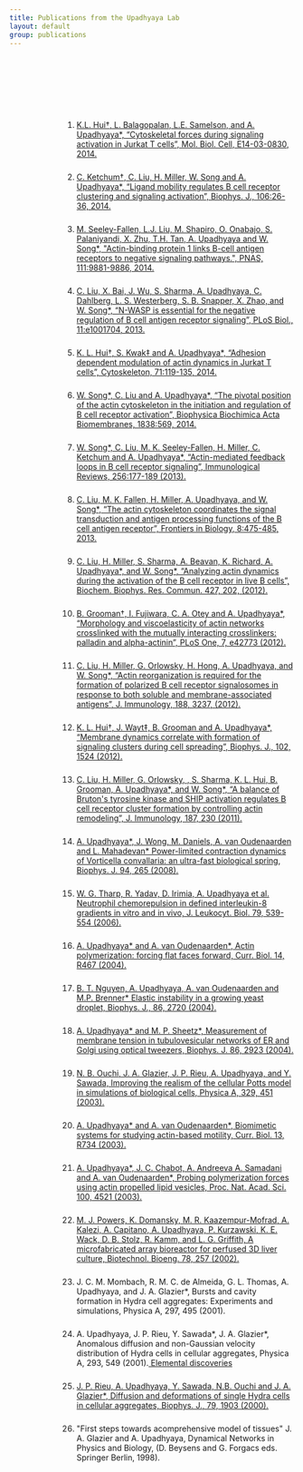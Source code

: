 ```yaml
---
title: Publications from the Upadhyaya Lab
layout: default
group: publications
---
```

<div style="height: 1400px;padding-top:100px;margin-left:45px;" class="content">
<ol>
<p ALIGN="center"><li class="reftext" style="padding-bottom: 10px;margin-left: 50px;"><a class="citetext" href="http://www.ncbi.nlm.nih.gov/pubmed/25518938">K.L. Hui†, L. Balagopalan, L.E. Samelson, and A. Upadhyaya*, “Cytoskeletal forces during signaling activation in Jurkat T cells”, Mol. Biol. Cell, E14-03-0830, 2014.</li></p>
<p ALIGN="center"><li class="reftext" style="padding-bottom: 10px;margin-left: 50px;"><a class="citetext" href="http://www.ncbi.nlm.nih.gov/pubmed/24411234">C. Ketchum†, C. Liu, H. Miller, W. Song and A. Upadhyaya*, “Ligand mobility regulates B cell receptor clustering and signaling activation”, Biophys. J., 106:26-36, 2014.</li></p>
<p ALIGN="center"><li class="reftext" style="padding-bottom: 10px;margin-left: 50px;"><a class="citetext" href="http://www.ncbi.nlm.nih.gov/pubmed/24958882">M. Seeley-Fallen, L.J. Liu, M. Shapiro, O. Onabajo, S. Palaniyandi, X. Zhu, T.H. Tan, A. Upadhyaya and W. Song*, "Actin-binding protein 1 links B-cell antigen receptors to negative signaling pathways.", PNAS, 111:9881-9886, 2014.</li></p>
<p ALIGN="center"><li class="reftext" style="padding-bottom: 10px;margin-left: 50px;"><a class="citetext" href="http://www.ncbi.nlm.nih.gov/pubmed/24223520">C. Liu, X. Bai, J. Wu, S. Sharma, A. Upadhyaya, C. Dahlberg, L. S. Westerberg, S. B. Snapper, X. Zhao, and W. Song*, “N-WASP is essential for the negative regulation of B cell antigen receptor signaling”, PLoS Biol., 11:e1001704, 2013.</li></p>
<p ALIGN="center"><li class="reftext" style="padding-bottom: 10px;margin-left: 50px;"><a class="citetext" href="http://www.ncbi.nlm.nih.gov/pubmed/24382832">K. L. Hui†, S. Kwak‡ and A. Upadhyaya*, “Adhesion dependent modulation of actin dynamics in Jurkat T cells”, Cytoskeleton, 71:119-135, 2014.</li></p>
<p ALIGN="center"><li class="reftext" style="padding-bottom: 10px;margin-left: 50px;"><a class="citetext" href="http://www.ncbi.nlm.nih.gov/pubmed/23886914">W. Song*, C. Liu and A. Upadhyaya*, “The pivotal position of the actin cytoskeleton in the initiation and regulation of B cell receptor activation”, Biophysica Biochimica Acta Biomembranes, 1838:569, 2014.</li></p>
<p ALIGN="center"><li class="reftext" style="padding-bottom: 10px;margin-left: 50px;"><a class="citetext" href="http://www.ncbi.nlm.nih.gov/pubmed/24117821">W. Song*, C. Liu, M. K. Seeley-Fallen, H. Miller, C. Ketchum and A. Upadhyaya*, “Actin-mediated feedback loops in B cell receptor signaling”, Immunological Reviews, 256:177-189 (2013).</li></p>
<p ALIGN="center"><li class="reftext" style="padding-bottom: 10px;margin-left: 50px;"><a class="citetext" href="http://www.ncbi.nlm.nih.gov/pubmed/24999354">C. Liu, M. K. Fallen, H. Miller, A. Upadhyaya, and W. Song*, “The actin cytoskeleton coordinates the signal transduction and antigen processing functions of the B cell antigen receptor”, Frontiers in Biology, 8:475-485, 2013.</li></p>
<p ALIGN="center"><li class="reftext" style="padding-bottom: 10px;margin-left: 50px;"><a class="citetext" href="http://www.ncbi.nlm.nih.gov/pubmed/22995298">C. Liu, H. Miller, S. Sharma, A. Beavan, K. Richard, A. Upadhyaya*, and W. Song*, “Analyzing actin dynamics during the activation of the B cell receptor in live B cells”, Biochem. Biophys. Res. Commun. 427, 202, (2012).</a></li></p>
<p ALIGN="center"><li class="reftext" style="padding-bottom: 10px;margin-left: 50px;"><a class="citetext" href="http://www.ncbi.nlm.nih.gov/pubmed/22916157">B. Grooman†, I. Fujiwara, C. A. Otey and A. Upadhyaya*, “Morphology and viscoelasticity of actin networks crosslinked with the mutually interacting crosslinkers: palladin and alpha-actinin”, PLoS One, 7, e42773 (2012).</a></li></p>
<p ALIGN="center"><li class="reftext" style="padding-bottom: 10px;margin-left: 50px;"><a class="citetext" href="http://www.ncbi.nlm.nih.gov/pubmed/22387556">C. Liu, H. Miller, G. Orlowsky, H. Hong, A. Upadhyaya, and W. Song*, “Actin reorganization is required for the formation of polarized B cell receptor signalosomes in response to both soluble and membrane-associated antigens”, J. Immunology, 188, 3237, (2012).</a></li></p>
<p ALIGN="center"><li class="reftext" style="padding-bottom: 10px;margin-left: 50px;"><a class="citetext" href="http://www.ncbi.nlm.nih.gov/pubmed/22500752">K. L. Hui†, J. Wayt‡, B. Grooman and A. Upadhyaya*, “Membrane dynamics correlate with formation of signaling clusters during cell spreading”, Biophys. J., 102, 1524 (2012).</a></li></p>
<p ALIGN="center"><li class="reftext" style="padding-bottom: 10px;margin-left: 50px;"><a class="citetext" href="http://www.ncbi.nlm.nih.gov/pubmed/21622861">C. Liu, H. Miller, G. Orlowsky, , S. Sharma, K. L. Hui, B. Grooman, A. Upadhyaya*, and W. Song*, “A balance of Bruton's tyrosine kinase and SHIP activation regulates B cell receptor cluster formation by controlling actin remodeling”, J. Immunology, 187, 230 (2011).</a></li></p>
<p ALIGN="center"><li class="reftext" style="padding-bottom: 10px;margin-left: 50px;"><a class="citetext" href="http://www.ncbi.nlm.nih.gov/pubmed/17933875">A. Upadhyaya*, J. Wong, M. Daniels, A. van Oudenaarden and L. Mahadevan* Power-limited contraction dynamics of Vorticella convallaria: an ultra-fast biological spring, Biophys. J. 94, 265 (2008).</a></li></p>
<p ALIGN="center"><li class="reftext" style="padding-bottom: 10px;margin-left: 50px;"><a class="citetext" href="http://www.ncbi.nlm.nih.gov/pubmed/16365152">W. G. Tharp, R. Yadav, D. Irimia, A. Upadhyaya et al. Neutrophil chemorepulsion in defined interleukin-8 gradients in vitro and in vivo, J. Leukocyt. Biol. 79, 539-554 (2006).</a></li></p>
<p ALIGN="center"><li class="reftext" style="padding-bottom: 10px;margin-left: 50px;"><a class="citetext" href="http://www.ncbi.nlm.nih.gov/pubmed/15203017">A. Upadhyaya* and A. van Oudenaarden*, Actin polymerization: forcing flat faces forward, Curr. Biol. 14, R467 (2004).</a></li></p>
<p ALIGN="center"><li class="reftext" style="padding-bottom: 10px;margin-left: 50px;"><a class="citetext" href="http://www.ncbi.nlm.nih.gov/pubmed/15111392">B. T. Nguyen, A. Upadhyaya, A. van Oudenaarden and M.P. Brenner* Elastic instability in a growing yeast droplet, Biophys. J., 86, 2720 (2004).</a></li></p>
<p ALIGN="center"><li class="reftext" style="padding-bottom: 10px;margin-left: 50px;"><a class="citetext" href="http://www.ncbi.nlm.nih.gov/pubmed/15111408">A. Upadhyaya* and M. P. Sheetz*, Measurement of membrane tension in tubulovesicular networks of ER and Golgi using optical tweezers, Biophys. J. 86, 2923 (2004).</a></li></p>
<p ALIGN="center"><li class="reftext" style="padding-bottom: 10px;margin-left: 50px;"><a class="citetext" href="">N. B. Ouchi, J. A. Glazier, J. P. Rieu, A. Upadhyaya, and Y. Sawada, Improving the realism of the cellular Potts model in simulations of biological cells, Physica A, 329, 451 (2003).</a></li></p>
<p ALIGN="center"><li class="reftext" style="padding-bottom: 10px;margin-left: 50px;"><a class="citetext" href="http://www.ncbi.nlm.nih.gov/pubmed/13678615">A. Upadhyaya* and A. van Oudenaarden*, Biomimetic systems for studying actin-based motility, Curr. Biol. 13, R734 (2003).</a></li></p>
<p ALIGN="center"><li class="reftext" style="padding-bottom: 10px;margin-left: 50px;"><a class="citetext" href="http://www.ncbi.nlm.nih.gov/pubmed/12657740">A. Upadhyaya*, J. C. Chabot, A. Andreeva A. Samadani and A. van Oudenaarden*, Probing polymerization forces using actin propelled lipid vesicles, Proc. Nat. Acad. Sci. 100, 4521 (2003).</a></li></p>
<p ALIGN="center"><li class="reftext" style="padding-bottom: 10px;margin-left: 50px;"><a class="citetext" href="http://www.ncbi.nlm.nih.gov/pubmed/11920442">M. J. Powers, K. Domansky, M. R. Kaazempur-Mofrad, A. Kalezi, A. Capitano, A. Upadhyaya, P. Kurzawski, K. E. Wack, D. B. Stolz, R. Kamm, and L. G. Griffith, A microfabricated array bioreactor for perfused 3D liver culture, Biotechnol. Bioeng. 78, 257 (2002).</a></li></p> 
<p ALIGN="center"><li class="reftext" style="padding-bottom: 10px;margin-left: 50px;"> J. C. M. Mombach, R. M. C. de Almeida, G. L. Thomas, A. Upadhyaya, and J. A. Glazier*, Bursts and cavity formation in Hydra cell aggregates: Experiments and simulations, Physica A, 297, 495 (2001).</li></p> 
<p ALIGN="center"><li class="reftext" style="padding-bottom: 10px;margin-left: 50px;"> A. Upadhyaya, J. P. Rieu, Y. Sawada*, J. A. Glazier*, Anomalous diffusion and non-Gaussian velocity distribution of Hydra cells in cellular aggregates, Physica A, 293, 549 (2001).<a class="citetext" href="http://www.sciencebase.com/jun01_iss.html"> Elemental discoveries </a></li></p>
<p ALIGN="center"><li class="reftext" style="padding-bottom: 10px;margin-left: 50px;"><a class="citetext" href="http://www.ncbi.nlm.nih.gov/pubmed/11023896">J. P. Rieu, A. Upadhyaya, Y. Sawada, N.B. Ouchi and J. A. Glazier*, Diffusion and deformations of single Hydra cells in cellular aggregates, Biophys. J., 79, 1903 (2000).</a></li></p>
<p ALIGN="center"><li class="reftext" style="padding-bottom: 10px;margin-left: 50px;">"First steps towards acomprehensive model of tissues" 
J. A. Glazier and A. Upadhyaya, Dynamical Networks in Physics and Biology, (D. Beysens and G. Forgacs eds. Springer Berlin, 1998). </li></p>
</ol>
</div>
